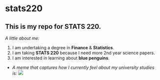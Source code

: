 # stats220

## This is my repo for STATS 220. 

<em>A little about me:</em>

1. I am undertaking a degree in **Finance** & **Statistics**.
2. I am taking **STATS 220** because I need more 2nd year science papers.
3. I am interested in learning about **blue penguins**.

* <em>A meme that captures how I currently feel about my university studies is:</em> ![](https://media.tenor.com/tat1oNfdwLMAAAAe/kassypoo.png)
